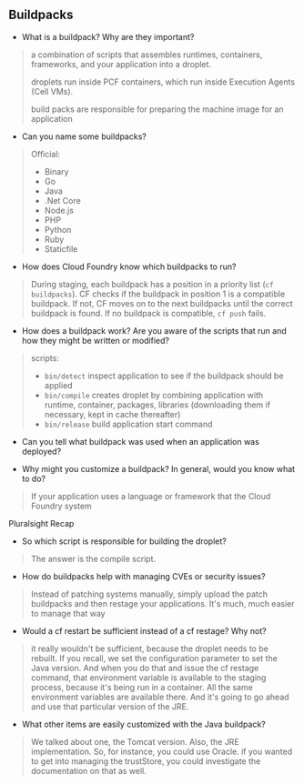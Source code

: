 ## Buildpacks

- What is a buildpack? Why are they important?
> a combination of scripts that assembles runtimes, containers, frameworks, and your application into a droplet.
>
> droplets run inside PCF containers, which run inside Execution Agents (Cell VMs).
>
> build packs are responsible for preparing the machine image for an application

- Can you name some buildpacks?

> Official: 
> - Binary
> - Go
> - Java
> - .Net Core
> - Node.js
> - PHP
> - Python
> - Ruby
> - Staticfile


- How does Cloud Foundry know which buildpacks to run?

> During staging, each buildpack has a position in a priority list (`cf buildpacks`). CF checks if the buildpack in position 1 is a compatible buildpack. If not, CF moves on to the next buildpacks until the correct buildpack is found. If no buildpack is compatible, `cf push` fails.

- How does a buildpack work? Are you aware of the scripts that run and how  they might be written or modified?

> scripts:
> - `bin/detect`
> inspect application to see if the buildpack should be applied
> - `bin/compile` 
> creates droplet by combining application with runtime, container, packages, libraries (downloading them if necessary, kept in cache thereafter)
> - `bin/release`
> build application start command

- Can you tell what buildpack was used when an application was deployed?

- Why might you customize a buildpack? In general, would you know what to do?
> If your application uses a language or framework that the Cloud Foundry system


Pluralsight Recap
- So which script is responsible for building the droplet? 
> The answer is the compile script.
		
- How do buildpacks help with managing CVEs or security issues? 
> Instead of patching systems manually, simply upload the patch buildpacks and then restage your applications. It's much, much easier to manage that way
		
- Would a cf restart be sufficient instead of a cf restage? Why not? 
> it really wouldn't be sufficient, because the droplet needs to be rebuilt. 
> If you recall, we set the configuration parameter to set the Java version. And when you do that and issue the cf restage command, that environment variable is available to the staging process, because it's being run in a container. All the same environment variables are available there. And it's going to go ahead and use that particular version of the JRE. 
		
- What other items are easily customized with the Java buildpack? 
> We talked about one, the Tomcat version. 
> Also, the JRE implementation. So, for instance, you could use Oracle. 
> if you wanted to get into managing the trustStore, you could investigate the documentation on that as well. 
